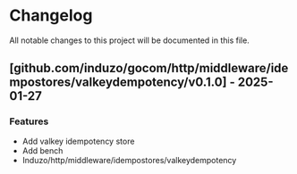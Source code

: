 # Changelog

All notable changes to this project will be documented in this file.

## [github.com/induzo/gocom/http/middleware/idempostores/valkeydempotency/v0.1.0] - 2025-01-27

### Features

- Add valkey idempotency store
- Add bench
- Induzo/http/middleware/idempostores/valkeydempotency

<!-- generated by git-cliff -->
